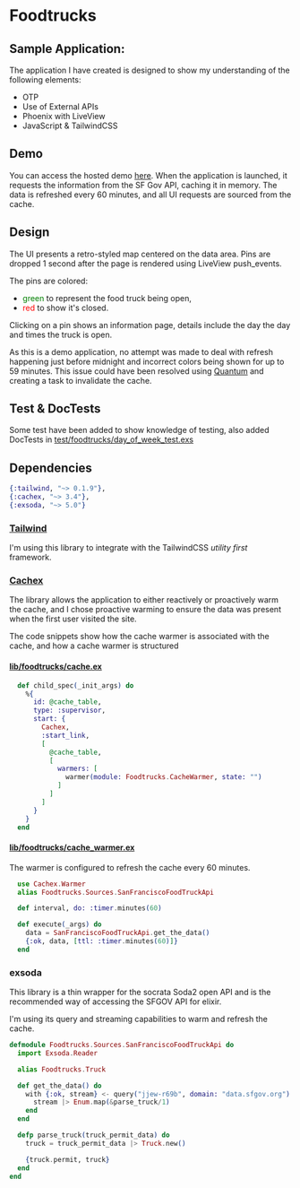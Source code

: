# Foodtrucks

## Sample Application:

The application I have created is designed to show my understanding of the following elements:

- OTP
- Use of External APIs
- Phoenix with LiveView
- JavaScript & TailwindCSS

## Demo 

You can access the hosted demo [here](https://gary-food-truck.gigalixirapp.com). When the application is launched, it requests the information from the SF Gov API, caching it in memory. The data is refreshed every 60 minutes, and all UI requests are sourced from the cache. 

## Design

The UI presents a retro-styled map centered on the data area. Pins are dropped 1 second after the page is rendered using LiveView push_events. 

The pins are colored:
- <span style="color:green">green</span> to represent the food truck being open, 
- <span style="color:red">red</span> to show it's closed. 

Clicking on a pin shows an information page, details include the day the day and times the truck is open.

As this is a demo application, no attempt was made to deal with refresh happening just before midnight and incorrect colors being shown for up to 59 minutes. This issue could have been resolved using [Quantum](https://hex.pm/packages/quantum) and creating a task to invalidate the cache.

## Test & DocTests

Some test have been added to show knowledge of testing, also added DocTests in [test/foodtrucks/day_of_week_test.exs](test/foodtrucks/day_of_week_test.exs)

## Dependencies

```elixir
{:tailwind, "~> 0.1.9"},
{:cachex, "~> 3.4"},
{:exsoda, "~> 5.0"}
```

### [ Tailwind ](https://hex.pm/packages/tailwind)

I'm using this library to integrate with the TailwindCSS *utility first* framework.

### [ Cachex ](https://hex.pm/packages/cachex)

The library allows the application to either reactively or proactively warm the cache, and I chose proactive warming to ensure the data was present when the first user visited the site.

The code snippets show how the cache warmer is associated with the cache, and how a cache warmer is structured
#### [lib/foodtrucks/cache.ex](lib/foodtrucks/cache.ex)
```elixir
  def child_spec(_init_args) do
    %{
      id: @cache_table,
      type: :supervisor,
      start: {
        Cachex,
        :start_link,
        [
          @cache_table,
          [
            warmers: [
              warmer(module: Foodtrucks.CacheWarmer, state: "")
            ]
          ]
        ]
      }
    }
  end
```

#### [ lib/foodtrucks/cache_warmer.ex ](lib/foodtrucks/cache_warmer.ex)

The warmer is configured to refresh the cache every 60 minutes.
```elixir
  use Cachex.Warmer
  alias Foodtrucks.Sources.SanFranciscoFoodTruckApi

  def interval, do: :timer.minutes(60)

  def execute(_args) do
    data = SanFranciscoFoodTruckApi.get_the_data()
    {:ok, data, [ttl: :timer.minutes(60)]}
  end
```

### exsoda

This library is a thin wrapper for the socrata Soda2 open API and is the recommended way of accessing the SFGOV API for elixir.

I'm using its query and streaming capabilities to warm and refresh the cache.

```elixir
defmodule Foodtrucks.Sources.SanFranciscoFoodTruckApi do
  import Exsoda.Reader

  alias Foodtrucks.Truck

  def get_the_data() do
    with {:ok, stream} <- query("jjew-r69b", domain: "data.sfgov.org") |> run do
      stream |> Enum.map(&parse_truck/1)
    end
  end

  defp parse_truck(truck_permit_data) do
    truck = truck_permit_data |> Truck.new()

    {truck.permit, truck}
  end
end
```


